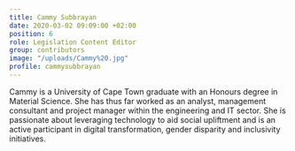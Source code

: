 ```yaml
---
title: Cammy Subbrayan
date: 2020-03-02 09:09:00 +02:00
position: 6
role: Legislation Content Editor
group: contributors
image: "/uploads/Cammy%20.jpg"
profile: cammysubbrayan
---
```


Cammy is a University of Cape Town graduate with an Honours degree in Material Science. She has thus far worked as an analyst, management consultant and project manager within the engineering and IT sector. She is passionate about leveraging technology to aid social upliftment and is an active participant in digital transformation, gender disparity and inclusivity initiatives. 

